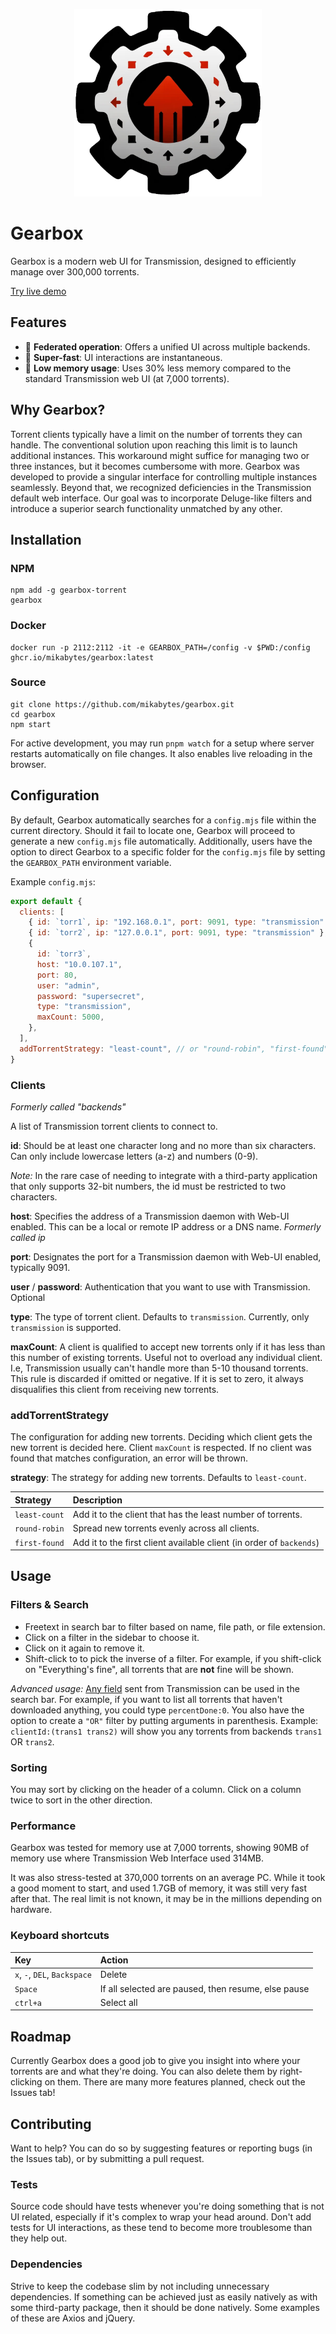 <p align="center">
  <img src="public/icon_512x512.png" width="300" height="300" alt="Gearbox icon" />
</p>

# Gearbox

Gearbox is a modern web UI for Transmission, designed to efficiently manage over 300,000 torrents.

[Try live demo](https://demo-gearbox.xod.se)

## Features

- 🤗 **Federated operation**: Offers a unified UI across multiple backends.
- 🐎 **Super-fast**: UI interactions are instantaneous.
- 🧠 **Low memory usage**: Uses 30% less memory compared to the standard Transmission web UI (at 7,000 torrents).

## Why Gearbox?

Torrent clients typically have a limit on the number of torrents they can handle. The conventional solution upon reaching this limit is to launch additional instances. This workaround might suffice for managing two or three instances, but it becomes cumbersome with more. Gearbox was developed to provide a singular interface for controlling multiple instances seamlessly. Beyond that, we recognized deficiencies in the Transmission default web interface. Our goal was to incorporate Deluge-like filters and introduce a superior search functionality unmatched by any other.

## Installation

### NPM

```
npm add -g gearbox-torrent
gearbox
```

### Docker

```
docker run -p 2112:2112 -it -e GEARBOX_PATH=/config -v $PWD:/config ghcr.io/mikabytes/gearbox:latest
```

### Source

```
git clone https://github.com/mikabytes/gearbox.git
cd gearbox
npm start
```

For active development, you may run `pnpm watch` for a setup where server restarts automatically on file changes. It also enables live reloading in the browser.

## Configuration

By default, Gearbox automatically searches for a `config.mjs` file within the current directory. Should it fail to locate one, Gearbox will proceed to generate a new `config.mjs` file automatically. Additionally, users have the option to direct Gearbox to a specific folder for the `config.mjs` file by setting the `GEARBOX_PATH` environment variable.

Example `config.mjs`:

```js
export default {
  clients: [
    { id: `torr1`, ip: "192.168.0.1", port: 9091, type: "transmission" },
    { id: `torr2`, ip: "127.0.0.1", port: 9091, type: "transmission" },
    {
      id: `torr3`,
      host: "10.0.107.1",
      port: 80,
      user: "admin",
      password: "supersecret",
      type: "transmission",
      maxCount: 5000,
    },
  ],
  addTorrentStrategy: "least-count", // or "round-robin", "first-found"
}
```

### Clients

_Formerly called "backends"_

A list of Transmission torrent clients to connect to.

**id**: Should be at least one character long and no more than six characters. Can only include lowercase letters (a-z) and numbers (0-9).

_Note:_ In the rare case of needing to integrate with a third-party application that only supports 32-bit numbers, the id must be restricted to two characters.

**host**: Specifies the address of a Transmission daemon with Web-UI enabled. This can be a local or remote IP address or a DNS name. _Formerly called ip_

**port**: Designates the port for a Transmission daemon with Web-UI enabled, typically 9091.

**user** / **password**: Authentication that you want to use with Transmission. Optional

**type**: The type of torrent client. Defaults to `transmission`. Currently, only `transmission` is supported.

**maxCount**: A client is qualified to accept new torrents only if it has less than this number of existing torrents. Useful not to overload any individual client. I.e, Transmission usually can't handle more than 5-10 thousand torrents. This rule is discarded if omitted or negative. If it is set to zero, it always disqualifies this client from receiving new torrents.

### addTorrentStrategy

The configuration for adding new torrents. Deciding which client gets the new torrent is decided here. Client `maxCount` is respected. If no client was found that matches configuration, an error will be thrown.

**strategy**: The strategy for adding new torrents. Defaults to `least-count`.

| **Strategy**  | **Description**                                                      |
| :------------ | :------------------------------------------------------------------- |
| `least-count` | Add it to the client that has the least number of torrents.          |
| `round-robin` | Spread new torrents evenly across all clients.                       |
| `first-found` | Add it to the first client available client (in order of `backends`) |

## Usage

### Filters & Search

- Freetext in search bar to filter based on name, file path, or file extension.
- Click on a filter in the sidebar to choose it.
- Click on it again to remove it.
- Shift-click to to pick the inverse of a filter. For example, if you shift-click on "Everything's fine", all torrents that are **not** fine will be shown.

_Advanced usage:_ [Any field](https://github.com/transmission/transmission/blob/main/libtransmission/transmission.h#L1420) sent from Transmission can be used in the search bar. For example, if you want to list all torrents that haven't downloaded anything, you could type `percentDone:0`. You also have the option to create a `"OR"` filter by putting arguments in parenthesis. Example: `clientId:(trans1 trans2)` will show you any torrents from backends `trans1` OR `trans2`.

### Sorting

You may sort by clicking on the header of a column. Click on a column twice to sort in the other direction.

### Performance

Gearbox was tested for memory use at 7,000 torrents, showing 90MB of memory use where Transmission Web Interface used 314MB.

It was also stress-tested at 370,000 torrents on an average PC. While it took a good moment to start, and used 1.7GB of memory, it was still very fast after that. The real limit is not known, it may be in the millions depending on hardware.

### Keyboard shortcuts

| Key                          | Action                                              |
| :--------------------------- | :-------------------------------------------------- |
| `x`, `-`, `DEL`, `Backspace` | Delete                                              |
| `Space`                      | If all selected are paused, then resume, else pause |
| `ctrl+a`                     | Select all                                          |

## Roadmap

Currently Gearbox does a good job to give you insight into where your torrents are and what they're doing. You can also delete them by right-clicking on them. There are many more features planned, check out the Issues tab!

## Contributing

Want to help? You can do so by suggesting features or reporting bugs (in the Issues tab), or by submitting a pull request.

### Tests

Source code should have tests whenever you're doing something that is not UI related, especially if it's complex to wrap your head around. Don't add tests for UI interactions, as these tend to become more troublesome than they help out.

### Dependencies

Strive to keep the codebase slim by not including unnecessary dependencies. If something can be achieved just as easily natively as with some third-party package, then it should be done natively. Some examples of these are Axios and jQuery.
